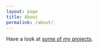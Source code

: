 ```yaml
---
layout: page
title: About
permalink: /about/
---
```


Have a look at [some of my projects](https://github.com/aarpon).

